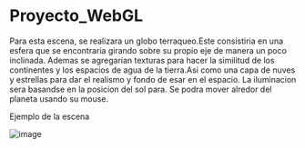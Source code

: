 # Proyecto_WebGL
Para esta escena, se realizara un globo terraqueo.Este consistiria en una esfera que se encontraria girando sobre su propio eje de manera un poco inclinada. Ademas se agregarian texturas para hacer la similitud de los continentes y los espacios de agua de la tierra.Asi como una capa de nuves y estrellas para dar el realismo y fondo de esar en el espacio. La iluminacion sera basandse en la posicion del sol para. Se podra mover alredor del planeta usando su mouse. 

Ejemplo de la escena 


![image](https://user-images.githubusercontent.com/66851592/135276421-2e73c074-0b12-4ad1-abfc-83ac64f0d690.png)


